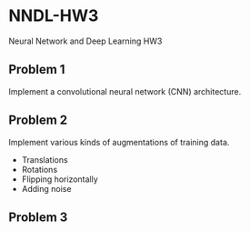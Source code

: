 # NNDL-HW3
Neural Network and Deep Learning HW3

## Problem 1
Implement a convolutional neural network (CNN) architecture.

## Problem 2
Implement various kinds of augmentations of training data.
* Translations
* Rotations
* Flipping horizontally
* Adding noise

## Problem 3
